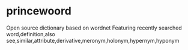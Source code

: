 # princewoord
Open source dictionary based on wordnet  Featuring recently searched word,definition,also see,similar,attribute,derivative,meronym,holonym,hypernym,hyponym
